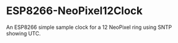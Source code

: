 # ESP8266-NeoPixel12Clock
An ESP8266 simple sample clock for a 12 NeoPixel ring using SNTP showing UTC.
